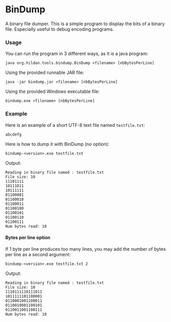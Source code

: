 BinDump
=======

A binary file dumper. This is a simple program to display the bits of a binary file. Especially useful to debug encoding programs.

### Usage

You can run the program in 3 different ways, as it is a java program:
```
java org.hildan.tools.bindump.BinDump <filename> [nbBytesPerLine]
```

Using the provided runnable JAR file:
```
java -jar bindump.jar <filename> [nbBytesPerLine]
```

Using the provided Windows executable file:
```
bindump.exe <filename> [nbBytesPerLine]
```

### Example

Here is an example of a short UTF-8 text file named `testfile.txt`:
```
abcdefg
```

Here is how to dump it with BinDump (no option):
```
bindump-<version>.exe testfile.txt
```

Output:
```
Reading in binary file named : testfile.txt
File size: 10
11101111
10111011
10111111
01100001
01100010
01100011
01100100
01100101
01100110
01100111
Num bytes read: 10
```

#### Bytes per line option

If 1 byte per line produces too many lines, you may add the number of bytes per line as a second argument:
```
bindump-<version>.exe testfile.txt 2
```

Output:
```
Reading in binary file named : testfile.txt
File size: 10
1110111110111011
1011111101100001
0110001001100011
0110010001100101
0110011001100111
Num bytes read: 10
```
